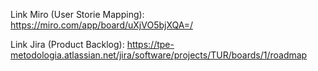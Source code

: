 Link Miro (User Storie Mapping):
https://miro.com/app/board/uXjVO5bjXQA=/


Link Jira (Product Backlog):
https://tpe-metodologia.atlassian.net/jira/software/projects/TUR/boards/1/roadmap
